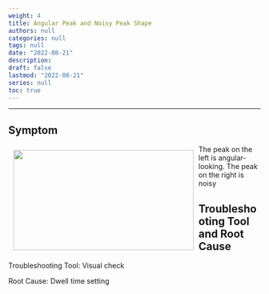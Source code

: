```yaml
---
weight: 4
title: Angular Peak and Noisy Peak Shape
authors: null
categories: null
tags: null
date: "2022-08-21"
description:  
draft: false
lastmod: "2022-08-21"
series: null
toc: true
---
```




<!--more-->
---

## Symptom

<img width ="360" height= "200" src = "/docs/images/Screenshot 2022-08-18 144542.png" style ="float: left" HSPACE="10" VSPACE="10"/>

The peak on the left is angular-looking.  The peak on the right is noisy

## Troubleshooting Tool and Root Cause

Troubleshooting Tool: Visual check

Root Cause: Dwell time setting